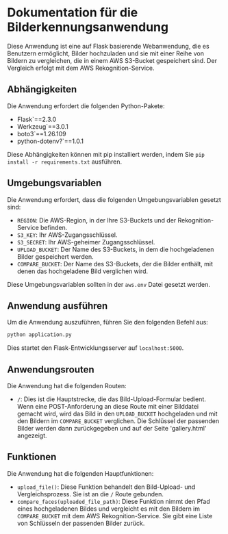# Dokumentation für die Bilderkennungsanwendung

Diese Anwendung ist eine auf Flask basierende Webanwendung, die es Benutzern ermöglicht, Bilder hochzuladen und sie mit einer Reihe von Bildern zu vergleichen, die in einem AWS S3-Bucket gespeichert sind. Der Vergleich erfolgt mit dem AWS Rekognition-Service.

## Abhängigkeiten

Die Anwendung erfordert die folgenden Python-Pakete:

- Flask`==2.3.0
- Werkzeug`==3.0.1
- boto3`==1.26.109
- python-dotenv?`==1.0.1

Diese Abhängigkeiten können mit pip installiert werden, indem Sie `pip install -r requirements.txt` ausführen.

## Umgebungsvariablen

Die Anwendung erfordert, dass die folgenden Umgebungsvariablen gesetzt sind:

- `REGION`: Die AWS-Region, in der Ihre S3-Buckets und der Rekognition-Service befinden.
- `S3_KEY`: Ihr AWS-Zugangsschlüssel.
- `S3_SECRET`: Ihr AWS-geheimer Zugangsschlüssel.
- `UPLOAD_BUCKET`: Der Name des S3-Buckets, in dem die hochgeladenen Bilder gespeichert werden.
- `COMPARE_BUCKET`: Der Name des S3-Buckets, der die Bilder enthält, mit denen das hochgeladene Bild verglichen wird.

Diese Umgebungsvariablen sollten in der `aws.env` Datei gesetzt werden.

## Anwendung ausführen

Um die Anwendung auszuführen, führen Sie den folgenden Befehl aus:

```bash
python application.py
```

Dies startet den Flask-Entwicklungsserver auf `localhost:5000`.

## Anwendungsrouten

Die Anwendung hat die folgenden Routen:

- `/`: Dies ist die Hauptstrecke, die das Bild-Upload-Formular bedient. Wenn eine POST-Anforderung an diese Route mit einer Bilddatei gemacht wird, wird das Bild in den `UPLOAD_BUCKET` hochgeladen und mit den Bildern im `COMPARE_BUCKET` verglichen. Die Schlüssel der passenden Bilder werden dann zurückgegeben und auf der Seite 'gallery.html' angezeigt.

## Funktionen

Die Anwendung hat die folgenden Hauptfunktionen:

- `upload_file()`: Diese Funktion behandelt den Bild-Upload- und Vergleichsprozess. Sie ist an die `/` Route gebunden.
- `compare_faces(uploaded_file_path)`: Diese Funktion nimmt den Pfad eines hochgeladenen Bildes und vergleicht es mit den Bildern im `COMPARE_BUCKET` mit dem AWS Rekognition-Service. Sie gibt eine Liste von Schlüsseln der passenden Bilder zurück.




